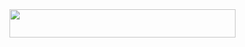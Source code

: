 <img src="https://user-images.githubusercontent.com/95837382/161723257-86dea2f6-4238-4860-a0fb-aa8d2ac13ce1.png" width="400" height="50"/>
